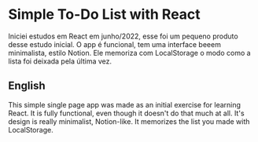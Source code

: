 # Simple To-Do List with React

Iniciei estudos em React em junho/2022, esse foi um pequeno produto desse estudo inicial. O app é funcional, tem uma interface beeem minimalista, estilo Notion. Ele memoriza com LocalStorage o modo como a lista foi deixada pela última vez.

## English

This simple single page app was made as an initial exercise for learning React. It is fully functional, even though it doesn't do that much at all. It's design is really minimalist, Notion-like. It memorizes the list you made with LocalStorage.
